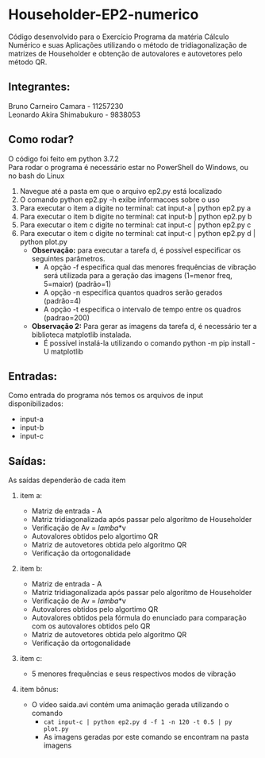 # Householder-EP2-numerico
Código desenvolvido para o Exercício Programa da matéria Cálculo Numérico e suas Aplicações utilizando o método de tridiagonalização de matrizes de Householder e obtenção de autovalores e autovetores pelo método QR.

## Integrantes:
Bruno Carneiro Camara - 11257230<br>
Leonardo Akira Shimabukuro - 9838053

## Como rodar?
O código foi feito em python 3.7.2 <br>
Para rodar o programa é necessário estar no PowerShell do Windows, ou no bash do Linux
1. Navegue até a pasta em que o arquivo ep2.py está localizado
2. O comando python ep2.py -h exibe informacoes sobre o uso
3. Para executar o item a digite no terminal: cat input-a | python ep2.py a
4. Para executar o item b digite no terminal: cat input-b | python ep2.py b
5. Para executar o item c digite no terminal: cat input-c | python ep2.py c
6. Para executar o item c digite no terminal: cat input-c | python ep2.py d | python plot.py
    * **Observação:** para executar a tarefa d, é possível especificar os seguintes parâmetros.
        - A opção -f <opcao> especifica qual das menores frequências de vibração será utilizada para a geração das imagens (1=menor freq, 5=maior) (padrão=1)
        - A opção -n <int> especifica quantos quadros serão gerados (padrão=4)
        - A opção -t <float> especifica o intervalo de tempo entre os quadros (padrao=200)
    * **Observação 2:** Para gerar as imagens da tarefa d, é necessário ter a biblioteca matplotlib instalada.
        - É possível instalá-la utilizando o comando python -m pip install -U matplotlib

## Entradas:
Como entrada do programa nós temos os arquivos de input disponibilizados:
* input-a
* input-b
* input-c

## Saídas:
As saídas dependerão de cada item
1. item a:
    * Matriz de entrada - A
    * Matriz tridiagonalizada após passar pelo algoritmo de Householder
    * Verificação de Av = _lamba_*v
    * Autovalores obtidos pelo algortimo QR
    * Matriz de autovetores obtida pelo algoritmo QR
    * Verificação da ortogonalidade

2. item b:
    * Matriz de entrada - A
    * Matriz tridiagonalizada após passar pelo algoritmo de Householder
    * Verificação de Av = _lamba_*v
    * Autovalores obtidos pelo algortimo QR
    * Autovalores obtidos pela fórmula do enunciado para comparação com os autovalores obtidos pelo QR
    * Matriz de autovetores obtida pelo algoritmo QR
    * Verificação da ortogonalidade

3. item c:
    * 5 menores frequências e seus respectivos modos de vibração

4. item bônus:
    * O vídeo saida.avi contém uma animação gerada utilizando o comando
        - `cat input-c | python ep2.py d -f 1 -n 120 -t 0.5 | py plot.py`
        - As imagens geradas por este comando se encontram na pasta imagens

